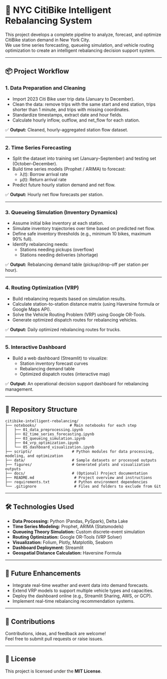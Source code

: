 # 🚴 NYC CitiBike Intelligent Rebalancing System

This project develops a complete pipeline to analyze, forecast, and optimize CitiBike station demand in New York City.  
We use time series forecasting, queueing simulation, and vehicle routing optimization to create an intelligent rebalancing decision support system.

---

## 📦 Project Workflow

### 1. Data Preparation and Cleaning
- Import 2023 Citi Bike user trip data (January to December).
- Clean the data: remove trips with the same start and end station, trips shorter than 1 minute, and trips with missing coordinates.
- Standardize timestamps, extract date and hour fields.
- Calculate hourly inflow, outflow, and net_flow for each station.

✅ **Output:** Cleaned, hourly-aggregated station flow dataset.

---

### 2. Time Series Forecasting
- Split the dataset into training set (January–September) and testing set (October–December).
- Build time series models (Prophet / ARIMA) to forecast:
  - λ(t): Borrow arrival rate
  - μ(t): Return arrival rate
- Predict future hourly station demand and net flow.

✅ **Output:** Hourly net flow forecasts per station.

---

### 3. Queueing Simulation (Inventory Dynamics)
- Assume initial bike inventory at each station.
- Simulate inventory trajectories over time based on predicted net flow.
- Define safe inventory thresholds (e.g., minimum 10 bikes, maximum 90% full).
- Identify rebalancing needs:
  - Stations needing pickups (overflow)
  - Stations needing deliveries (shortage)

✅ **Output:** Rebalancing demand table (pickup/drop-off per station per hour).

---

### 4. Routing Optimization (VRP)
- Build rebalancing requests based on simulation results.
- Calculate station-to-station distance matrix (using Haversine formula or Google Maps API).
- Solve the Vehicle Routing Problem (VRP) using Google OR-Tools.
- Generate optimized dispatch routes for rebalancing vehicles.

✅ **Output:** Daily optimized rebalancing routes for trucks.

---

### 5. Interactive Dashboard
- Build a web dashboard (Streamlit) to visualize:
  - Station inventory forecast curves
  - Rebalancing demand table
  - Optimized dispatch routes (interactive map)

✅ **Output:** An operational decision support dashboard for rebalancing management.

---

## 📂 Repository Structure

```
citibike-intelligent-rebalancing/
├── notebooks/               # Main notebooks for each step
│   ├── 01_data_preprocessing.ipynb
│   ├── 02_time_series_forecasting.ipynb
│   ├── 03_queueing_simulation.ipynb
│   ├── 04_vrp_optimization.ipynb
│   └── 05_dashboard_visualization.ipynb
├── scripts/                  # Python modules for data processing, modeling, and optimization
├── data/                     # Sample datasets or processed outputs
├── figures/                  # Generated plots and visualization outputs
├── docs/                     # (Optional) Project documentation
├── README.md                  # Project overview and instructions
├── requirements.txt           # Python environment dependencies
└── .gitignore                 # Files and folders to exclude from Git
```

---

## 🛠 Technologies Used

- **Data Processing:** Python (Pandas, PySpark), Delta Lake
- **Time Series Modeling:** Prophet, ARIMA (Statsmodels)
- **Queueing Theory Simulation:** Custom discrete-event simulation
- **Routing Optimization:** Google OR-Tools (VRP Solver)
- **Visualization:** Folium, Plotly, Matplotlib, Seaborn
- **Dashboard Deployment:** Streamlit
- **Geospatial Distance Calculation:** Haversine Formula

---

## 🚀 Future Enhancements
- Integrate real-time weather and event data into demand forecasts.
- Extend VRP models to support multiple vehicle types and capacities.
- Deploy the dashboard online (e.g., Streamlit Sharing, AWS, or GCP).
- Implement real-time rebalancing recommendation systems.

---

## 🤝 Contributions
Contributions, ideas, and feedback are welcome!  
Feel free to submit pull requests or raise issues.

---

## 📜 License
This project is licensed under the **MIT License**.
